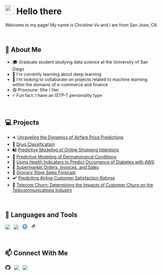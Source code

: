 # <img src="https://raw.githubusercontent.com/MartinHeinz/MartinHeinz/master/wave.gif" width="30px" height="30px" /> Hello there
Welcome to my page! My name is Christine Vu and I am from San Jose, CA.

&nbsp;

## :book: About Me
- 🎓 Graduate student studying data science at the University of San Diego
- 🌱 I'm currently learning about deep learning
- 👯 I’m looking to collaborate on projects related to machine learning within the domains of e-commerce and finance
- 😄 Pronouns: She / Her
- ⚡ Fun fact: I have an ISTP-T personality type

&nbsp;

## 💻 Projects
- ✈️ [Unraveling the Dynamics of Airfare Price Predictions](https://github.com/christinevu510/Unraveling-the-Dynamics-of-Airfare-Price-Predictions)
- 💊 [Drug Classification](https://github.com/christinevu510/Drug-Classification)
- 🛍️ [Predictive Modeling of Online Shopping Intentions](https://github.com/christinevu510/Predictive-Modeling-of-Online-Shopping-Intentions)
- 🔬 [Predictive Modeling of Dermatological Conditions](https://github.com/christinevu510/dermatology-project)
- 🏥 [Using Health Indicators to Predict Occurrence of Diabetes with AWS](https://github.com/christinevu510/Predict-Diabetes-Cloud)
- 🛒 [Supermarket Orders, Invoices, and Sales](https://github.com/christinevu510/Supermarket-Orders-Invoices-and-Sales)
- 🏪 [Grocery Store Sales Forecast](https://github.com/christinevu510/Grocery-Store-Forecast)
- 🛩️ [Predicting Airline Customer Satisfaction Ratings](https://github.com/christinevu510/Predicting-Airline-Customer-Satisfaction-Ratings)
- 📡 [Telecom Churn: Determining the Impacts of Customer Churn on the Telecommunications Industry](https://github.com/christinevu510/Telecom-Churn)

&nbsp;

## 🔧 Languages and Tools <br />
<img src="https://cdn.jsdelivr.net/gh/devicons/devicon/icons/vscode/vscode-original.svg" width="3.5%"/> &nbsp;
<img src="https://cdn.jsdelivr.net/gh/devicons/devicon/icons/mysql/mysql-original.svg" width="3.5%"/> &nbsp;
<img src="https://raw.githubusercontent.com/devicons/devicon/1119b9f84c0290e0f0b38982099a2bd027a48bf1/icons/rstudio/rstudio-original.svg" width="3.5%"/> &nbsp;
<img src="https://github.com/devicons/devicon/blob/v2.15.1/icons/python/python-original.svg" width="3.5%"/> &nbsp;

&nbsp;

## 📫 Connect With Me
[<img src="https://github.com/devicons/devicon/blob/v2.15.1/icons/github/github-original.svg" width="3.5%"/>](https://github.com/christinevu510) &nbsp;
[<img src="https://img.icons8.com/color/48/000000/linkedin.png" width="3.5%"/>](https://www.linkedin.com/in/christine-vu-41656517a/)  &nbsp;
<a href="mailto:christinevu510@gmail.com"> <img src="https://img.icons8.com/fluent/48/000000/gmail.png" width="3.5%"/>
